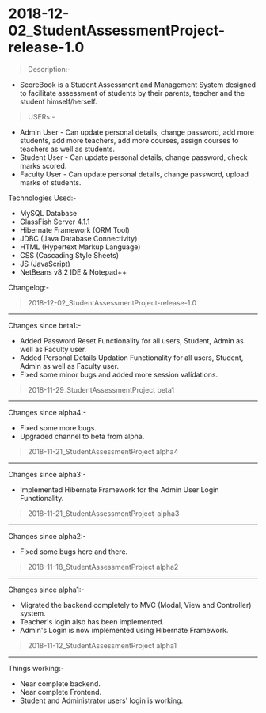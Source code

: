 # 2018-12-02_StudentAssessmentProject-release-1.0

> Description:-
- ScoreBook is a Student Assessment and Management System designed to facilitate assessment of students by their parents, teacher and the student himself/herself.

> USERs:-
- Admin User - Can update personal details, change password, add more students, add more teachers, add more courses, assign courses to teachers as well as students.
- Student User - Can update personal details, change password, check marks scored.
- Faculty User - Can update personal details, change password, upload marks of students.


Technologies Used:-
- MySQL Database
- GlassFish Server 4.1.1
- Hibernate Framework (ORM Tool)
- JDBC (Java Database Connectivity)
- HTML (Hypertext Markup Language)
- CSS (Cascading Style Sheets)
- JS (JavaScript)
- NetBeans v8.2 IDE & Notepad++


Changelog:-
> 2018-12-02_StudentAssessmentProject-release-1.0
-------------------------------------------------
Changes since beta1:-
- Added Password Reset Functionality for all users, Student, Admin as well as Faculty user.
- Added Personal Details Updation Functionality for all users, Student, Admin as well as Faculty user.
- Fixed some minor bugs and added more session validations.


> 2018-11-29_StudentAssessmentProject beta1
---------------------------------------------
Changes since alpha4:-
- Fixed some more bugs.
- Upgraded channel to beta from alpha.


> 2018-11-21_StudentAssessmentProject alpha4
---------------------------------------------
Changes since alpha3:-
- Implemented Hibernate Framework for the Admin User Login Functionality.


> 2018-11-21_StudentAssessmentProject-alpha3
---------------------------------------------
Changes since alpha2:-
- Fixed some bugs here and there.


> 2018-11-18_StudentAssessmentProject alpha2
---------------------------------------------
Changes since alpha1:-
- Migrated the backend completely to MVC (Modal, View and Controller) system.
- Teacher's login also has been implemented.
- Admin's Login is now implemented using Hibernate Framework.


> 2018-11-12_StudentAssessmentProject alpha1
---------------------------------------------
Things working:-
- Near complete backend.
- Near complete Frontend.
- Student and Administrator users' login is working.
 